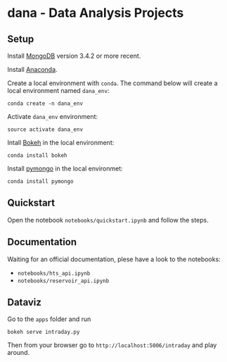# dana - Data Analysis Projects

## Setup

Install [MongoDB](https://www.mongodb.com) version 3.4.2 or more recent.

Install [Anaconda](http://conda.pydata.org/docs/index.html).

Create a local environment with `conda`. The command below will create a local environment named `dana_env`:

```
conda create -n dana_env
```

Activate `dana_env` environment:
```
source activate dana_env
```

Intall [Bokeh](http://bokeh.pydata.org/en/latest/) in the local environment:
```
conda install bokeh
```

Install [pymongo](https://api.mongodb.com/python/current/) in the local environmet:
```
conda install pymongo
```

## Quickstart

Open the notebook `notebooks/quickstart.ipynb` and follow the steps.

## Documentation

Waiting for an official documentation, plese have a look to the notebooks:

* `notebooks/hts_api.ipynb`
* `notebooks/reservoir_api.ipynb`

## Dataviz

Go to the `apps` folder and run
```
bokeh serve intraday.py
```

Then from your browser go to `http://localhost:5006/intraday` and play around.


